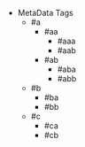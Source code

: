 - MetaData Tags
	- #a
		- #aa
			- #aaa
			- #aab
		- #ab
			- #aba
			- #abb
	- #b
		- #ba
		- #bb
	- #c
		- #ca
		- #cb
